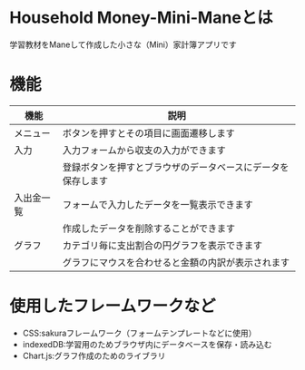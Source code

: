 # Household Money-Mini-Maneとは
学習教材をManeして作成した小さな（Mini）家計簿アプリです

# 機能
|機能|説明|
|----|----|
|メニュー|ボタンを押すとその項目に画面遷移します|
|入力|入力フォームから収支の入力ができます|
||登録ボタンを押すとブラウザのデータベースにデータを保存します|
|入出金一覧|フォームで入力したデータを一覧表示できます|
||作成したデータを削除することができます|
|グラフ| カテゴリ毎に支出割合の円グラフを表示できます|
||グラフにマウスを合わせると金額の内訳が表示されます|

# 使用したフレームワークなど
- CSS:sakuraフレームワーク（フォームテンプレートなどに使用）
- indexedDB:学習用のためブラウザ内にデータベースを保存・読み込む
- Chart.js:グラフ作成のためのライブラリ